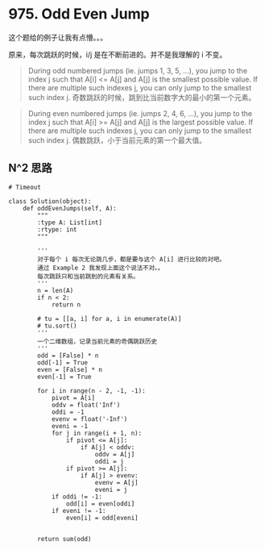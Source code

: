 # 975. Odd Even Jump

这个题给的例子让我有点懵。。。

原来，每次跳跃的时候，i/j 是在不断前进的。并不是我理解的 i 不变。

> During odd numbered jumps (ie. jumps 1, 3, 5, ...), you jump to the index j such that A[i] <= A[j] and A[j] is the smallest possible value.  If there are multiple such indexes j, you can only jump to the smallest such index j.
奇数跳跃的时候，跳到比当前数字大的最小的第一个元素。

> During even numbered jumps (ie. jumps 2, 4, 6, ...), you jump to the index j such that A[i] >= A[j] and A[j] is the largest possible value.  If there are multiple such indexes j, you can only jump to the smallest such index j.
偶数跳跃，小于当前元素的第一个最大值。


## N^2 思路

```
# Timeout

class Solution(object):
    def oddEvenJumps(self, A):
        """
        :type A: List[int]
        :rtype: int
        """

        '''
        对于每个 i 每次无论跳几步，都是要与这个 A[i] 进行比较的对吧。
        通过 Example 2 我发现上面这个说法不对。。
        每次跳跃只和当前跳到的元素有关系。
        '''
        n = len(A)
        if n < 2:
            return n

        # tu = [[a, i] for a, i in enumerate(A)]
        # tu.sort()
        '''
        一个二维数组，记录当前元素的奇偶跳跃历史
        '''
        odd = [False] * n
        odd[-1] = True
        even = [False] * n
        even[-1] = True

        for i in range(n - 2, -1, -1):
            pivot = A[i]
            oddv = float('Inf')
            oddi = -1
            evenv = float('-Inf')
            eveni = -1
            for j in range(i + 1, n):
                if pivot <= A[j]:
                    if A[j] < oddv:
                        oddv = A[j]
                        oddi = j
                if pivot >= A[j]:
                    if A[j] > evenv:
                        evenv = A[j]
                        eveni = j
            if oddi != -1:
                odd[i] = even[oddi]
            if eveni != -1:
                even[i] = odd[eveni]


        return sum(odd)
```


